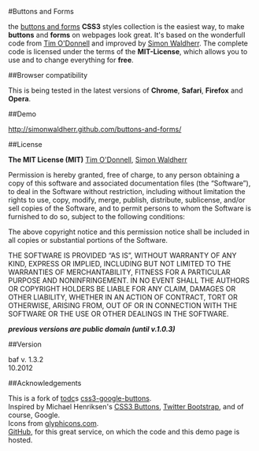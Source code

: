 #Buttons and Forms

the [buttons and forms](https://github.com/SimonWaldherr/buttons-and-forms) **CSS3** styles collection is the easiest way, to make **buttons** and **forms** on webpages look great. It's based on the wonderfull code from [Tim O'Donnell](http://timodonnell.com/) and improved by [Simon Waldherr](http://simon.waldherr.eu/). The complete code is licensed under the terms of the **MIT-License**, which allows you to use and to change everything for **free**.

##Browser compatibility

This is being tested in the latest versions of **Chrome**, **Safari**, **Firefox** and **Opera**.


##Demo

<http://simonwaldherr.github.com/buttons-and-forms/>


##License

**The MIT License (MIT)**
[Tim O'Donnell](https://github.com/todc/), [Simon Waldherr](https://github.com/SimonWaldherr)  

Permission is hereby granted, free of charge, to any person obtaining a copy of this software and associated documentation files (the “Software”), to deal in the Software without restriction, including without limitation the rights to use, copy, modify, merge, publish, distribute, sublicense, and/or sell copies of the Software, and to permit persons to whom the Software is furnished to do so, subject to the following conditions:

The above copyright notice and this permission notice shall be included in all copies or substantial portions of the Software.

THE SOFTWARE IS PROVIDED “AS IS”, WITHOUT WARRANTY OF ANY KIND, EXPRESS OR IMPLIED, INCLUDING BUT NOT LIMITED TO THE WARRANTIES OF MERCHANTABILITY, FITNESS FOR A PARTICULAR PURPOSE AND NONINFRINGEMENT. IN NO EVENT SHALL THE AUTHORS OR COPYRIGHT HOLDERS BE LIABLE FOR ANY CLAIM, DAMAGES OR OTHER LIABILITY, WHETHER IN AN ACTION OF CONTRACT, TORT OR OTHERWISE, ARISING FROM, OUT OF OR IN CONNECTION WITH THE SOFTWARE OR THE USE OR OTHER DEALINGS IN THE SOFTWARE.


***previous versions are public domain (until v.1.0.3)***  


##Version

baf v. 1.3.2  
10.2012


##Acknowledgements

This is a fork of [todc](https://github.com/todc/)s [css3-google-buttons](https://github.com/todc/css3-google-buttons).  
Inspired by Michael Henriksen's 
[CSS3 Buttons](http://github.com/michenriksen/css3buttons),
[Twitter Bootstrap](http://twitter.github.com/bootstrap/), 
and of course, Google.  
Icons from [glyphicons.com](http://glyphicons.com/).  
[GitHub](https://github.com/), for this great service, on which the code and this demo page is hosted.

